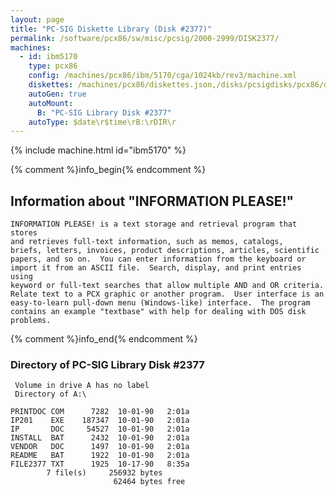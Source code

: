 ```yaml
---
layout: page
title: "PC-SIG Diskette Library (Disk #2377)"
permalink: /software/pcx86/sw/misc/pcsig/2000-2999/DISK2377/
machines:
  - id: ibm5170
    type: pcx86
    config: /machines/pcx86/ibm/5170/cga/1024kb/rev3/machine.xml
    diskettes: /machines/pcx86/diskettes.json,/disks/pcsigdisks/pcx86/diskettes.json
    autoGen: true
    autoMount:
      B: "PC-SIG Library Disk #2377"
    autoType: $date\r$time\rB:\rDIR\r
---
```


{% include machine.html id="ibm5170" %}

{% comment %}info_begin{% endcomment %}

## Information about "INFORMATION PLEASE!"

    INFORMATION PLEASE! is a text storage and retrieval program that stores
    and retrieves full-text information, such as memos, catalogs,
    briefs, letters, invoices, product descriptions, articles, scientific
    papers, and so on.  You can enter information from the keyboard or
    import it from an ASCII file.  Search, display, and print entries using
    keyword or full-text searches that allow multiple AND and OR criteria.
    Relate text to a PCX graphic or another program.  User interface is an
    easy-to-learn pull-down menu (Windows-like) interface.  The program
    contains an example "textbase" with help for dealing with DOS disk
    problems.
{% comment %}info_end{% endcomment %}


### Directory of PC-SIG Library Disk #2377

     Volume in drive A has no label
     Directory of A:\

    PRINTDOC COM      7282  10-01-90   2:01a
    IP201    EXE    187347  10-01-90   2:01a
    IP       DOC     54527  10-01-90   2:01a
    INSTALL  BAT      2432  10-01-90   2:01a
    VENDOR   DOC      1497  10-01-90   2:01a
    README   BAT      1922  10-01-90   2:01a
    FILE2377 TXT      1925  10-17-90   8:35a
            7 file(s)     256932 bytes
                           62464 bytes free
